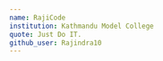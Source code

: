 ```yaml
---
name: RajiCode
institution: Kathmandu Model College
quote: Just Do IT.
github_user: Rajindra10
---
```


